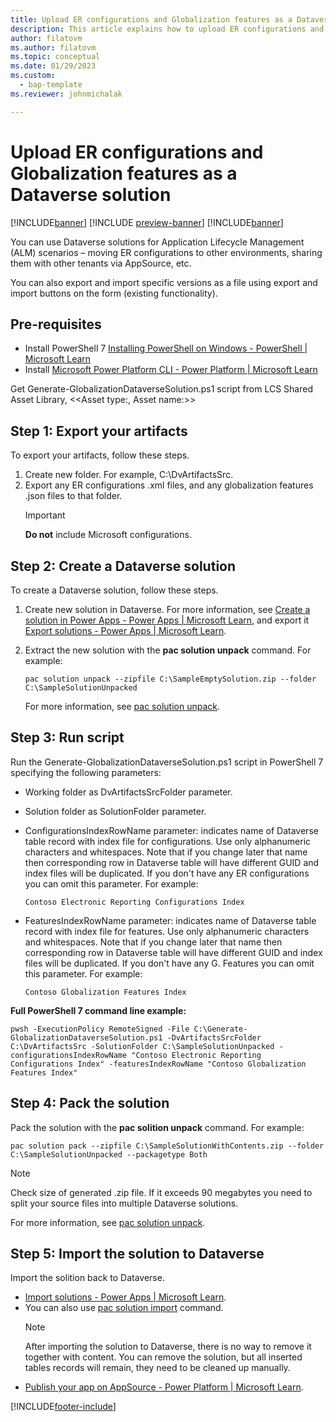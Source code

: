 ```yaml
---
title: Upload ER configurations and Globalization features as a Dataverse solution
description: This article explains how to upload ER configurations and globalization features as a Dataverse solution
author: filatovm
ms.author: filatovm
ms.topic: conceptual 
ms.date: 01/29/2023
ms.custom: 
  - bap-template
ms.reviewer: johnmichalak

---
```


# Upload ER configurations and Globalization features as a Dataverse solution

[!INCLUDE[banner](../../../includes/banner.md)]
[!INCLUDE [preview-banner](~/../shared-content/shared/preview-includes/preview-banner.md)]
[!INCLUDE[banner](../../../includes/rsc-to-gsw-banner.md)]

You can use Dataverse solutions for Application Lifecycle Management (ALM) scenarios – moving ER configurations to other environments, sharing them with other tenants via AppSource, etc.

You can also export and import specific versions as a file using export and import buttons on the form (existing functionality).

## Pre-requisites

- Install PowerShell 7 [Installing PowerShell on Windows - PowerShell | Microsoft Learn](/powershell/scripting/install/installing-powershell-on-windows)
- Install [Microsoft Power Platform CLI - Power Platform | Microsoft Learn](/power-platform/developer/cli/introduction)

Get Generate-GlobalizationDataverseSolution.ps1 script from LCS Shared Asset Library, \<\<Asset type:, Asset name:\>\>

## Step 1: Export your artifacts

To export your artifacts, follow these steps.

1. Create new folder. For example, C:\DvArtifactsSrc.
1. Export any ER configurations .xml files, and any globalization features .json files to that folder.
   > [!IMPORTANT]
   > **Do not** include Microsoft configurations.

## Step 2: Create a Dataverse solution

To create a Dataverse solution, follow these steps.

1. Create new solution in Dataverse. For more information, see [Create a solution in Power Apps - Power Apps | Microsoft Learn](/power-apps/maker/data-platform/create-solution), and export it [Export solutions - Power Apps | Microsoft Learn](/power-apps/maker/data-platform/export-solutions).
1. Extract the new solution with the **pac solution unpack** command. For example:
   
   ``` command
   pac solution unpack --zipfile C:\SampleEmptySolution.zip --folder C:\SampleSolutionUnpacked
   ```
   For more information, see [pac solution unpack](/power-platform/developer/cli/reference/solution#pac-solution-unpack).

## Step 3: Run script

Run the Generate-GlobalizationDataverseSolution.ps1 script in PowerShell 7 specifying the following parameters:

- Working folder as DvArtifactsSrcFolder parameter.
- Solution folder as SolutionFolder parameter.
- ConfigurationsIndexRowName parameter: indicates name of Dataverse table record with index file for configurations. Use only alphanumeric characters and whitespaces. Note that if you change later that name then corresponding row in Dataverse table will have different GUID and index files will be duplicated. If you don't have any ER configurations you can omit this parameter. For example:

  ``` command
  Contoso Electronic Reporting Configurations Index
  ``` 
- FeaturesIndexRowName parameter: indicates name of Dataverse table record with index file for features. Use only alphanumeric characters and whitespaces. Note that if you change later that name then corresponding row in Dataverse table will have different GUID and index files will be duplicated. If you don't have any G. Features you can omit this parameter. For example:
   
  ``` command
  Contoso Globalization Features Index
  ```

**Full PowerShell 7 command line example:**

``` command
pwsh -ExecutionPolicy RemoteSigned -File C:\Generate-GlobalizationDataverseSolution.ps1 -DvArtifactsSrcFolder C:\DvArtifactsSrc -SolutionFolder C:\SampleSolutionUnpacked -configurationsIndexRowName "Contoso Electronic Reporting Configurations Index" -featuresIndexRowName "Contoso Globalization Features Index"
```

## Step 4: Pack the solution

Pack the solution with the **pac solition unpack** command. For example:

``` command
pac solution pack --zipfile C:\SampleSolutionWithContents.zip --folder C:\SampleSolutionUnpacked --packagetype Both
```

> [!NOTE]
> Check size of generated .zip file. If it exceeds 90 megabytes you need to split your source files into multiple Dataverse solutions.

For more information, see [pac solution unpack](/power-platform/developer/cli/reference/solution#pac-solution-unpack).

## Step 5: Import the solution to Dataverse

Import the solition back to Dataverse.

- [Import solutions - Power Apps | Microsoft Learn](/power-apps/maker/data-platform/import-update-export-solutions).
- You can also use [pac solution import](/power-platform/developer/cli/reference/solution#pac-solution-import) command.
  > [!NOTE]
  > After importing the solution to Dataverse, there is no way to remove it together with content. You can remove the solution, but all inserted tables records will remain, they need to be cleaned up manually.
- [Publish your app on AppSource - Power Platform | Microsoft Learn](/power-platform/developer/appsource/publish-app).

[!INCLUDE[footer-include](../../../../includes/footer-banner.md)]
